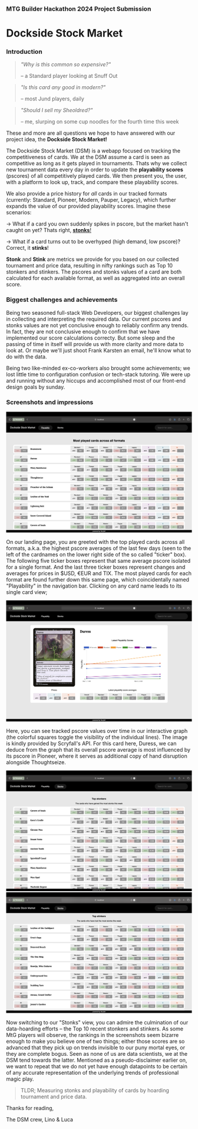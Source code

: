 ### MTG Builder Hackathon 2024 Project Submission

# Dockside Stock Market

### Introduction

> *"Why is this common so expensive?"*
>
>   – a Standard player looking at Snuff Out

> *"Is this card any good in modern?"*
>
>   – most Jund players, daily

> *"Should I sell my Sheoldred?"*
>
>   – me, slurping on some cup noodles for the fourth time this week

These and more are all questions we hope to have answered with our project idea, the **Dockside Stock Market!**

The Dockside Stock Market (DSM) is a webapp focused on tracking the competitiveness of cards. We at the DSM assume a card is seen as competitive as long as it gets played in tournaments. Thats why we collect new tournament data every day in order to update the **playability scores** (pscores) of all competitively played cards. We then present you, the user, with a platform to look up, track, and compare these playability scores.

We also provide a price history for *all* cards in our tracked formats (currently: Standard, Pioneer, Modern, Pauper, Legacy), which further expands the value of our provided playability scores. Imagine these scenarios:

&rarr; What if a card you own suddenly spikes in pscore, but the market hasn't caught on yet? Thats right, [**stonks**!](https://www.urbandictionary.com/define.php?term=Stonks)

&rarr; What if a card turns out to be overhyped (high demand, low pscore)? Correct, it **stinks**!

**Stonk** and **Stink** are metrics we provide for you based on our collected tournament and price data, resulting in nifty rankings such as Top 10 stonkers and stinkers. The pscores and stonks values of a card are both calculated for each available format, as well as aggregated into an overall score. 

### Biggest challenges and achievements

Being two seasoned full-stack Web Developers, our biggest challenges lay in collecting and interpreting the required data. Our current pscores and stonks values are not yet conclusive enough to reliably confirm any trends. In fact, they are not conclusive enough to confirm that we have implemented our score calculations correcty. But some sleep and the passing of time in itself will provide us with more clarity and more data to look at. Or maybe we'll just shoot Frank Karsten an email, he'll know what to do with the data.

Being two like-minded ex-co-workers also brought some achievements; we lost little time to configuration confusion or tech-stack tutoring. We were up and running without any hiccups and accomplished most of our front-end design goals by sunday.

### Screenshots and impressions

![Landing page, top played cards across all formats](./highest_pscores.png)

On our landing page, you are greeted with the top played cards across all formats, a.k.a. the highest pscore averages of the last few days (seen to the left of the cardnames on the lower right side of the so called "ticker" box). The following five ticker boxes represent that same average pscore isolated for a single format. And the last three ticker boxes represent changes and averages for prices in $USD, €EUR and TIX. The most played cards for each format are found further down this same page, which coincidentally named "Playability" in the navigation bar. Clicking on any card name leads to its single card view;

!['Duress single card view'](./Duress.png)

Here, you can see tracked pscore values over time in our interactive graph (the colorful squares toggle the visibility of the individual lines). The image is kindly provided by Scryfall's API. For this card here, Duress, we can deduce from the graph that its overall pscore average is most influenced by its pscore in Pioneer, where it serves as additional copy of hand disruption alongside Thoughtseize.

![Top stonkers](./top_stonkers.png)
![Top stinkers](./top_stinkers.png)

Now switching to our "Stonks" view, you can admire the culmination of our data-hoarding efforts – the Top 10 recent stonkers and stinkers. As some MtG players will observe, the rankings in the screenshots seem bizarre enough to make you believe one of two things; either those scores are so advanced that they pick up on trends invisible to our puny mortal eyes, or they are complete bogus. Seen as none of us are data scientists, we at the DSM tend towards the latter. Mentioned as a pseudo-disclaimer earlier on, we want to repeat that we do not yet have enough datapoints to be certain of any accurate representation of the underlying trends of professional magic play.

> TLDR; Measuring stonks and playability of cards by hoarding tournament and price data.

Thanks for reading,

The DSM crew, Lino & Luca


